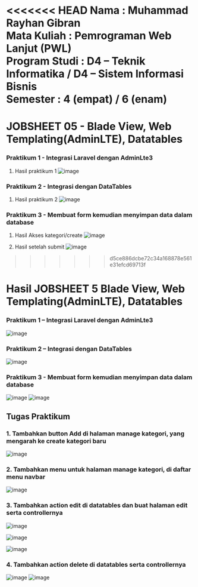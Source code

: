 <<<<<<< HEAD
Nama : Muhammad Rayhan Gibran <br>
Mata Kuliah : Pemrograman Web Lanjut (PWL) <br>
Program Studi : D4 – Teknik Informatika / D4 – Sistem Informasi Bisnis <br>
Semester : 4 (empat) / 6 (enam)  <br>
=======
# JOBSHEET 05 - Blade View, Web Templating(AdminLTE), Datatables

### Praktikum 1 - Integrasi Laravel dengan AdminLte3
1. Hasil praktikum 1
   ![image](https://github.com/dhoedho1103/Pemrograman-Web-Lanjut/assets/160827276/c4beb26a-475e-43ad-8263-273f9990df2c)

### Praktikum 2 -  Integrasi dengan DataTables
1. Hasil praktikum 2
   ![image](https://github.com/dhoedho1103/Pemrograman-Web-Lanjut/assets/160827276/ecde80e8-8a37-480f-8e65-1b5c013bbf7c)

### Praktikum 3 -  Membuat form kemudian menyimpan data dalam database
1. Hasil Akses kategori/create
   ![image](https://github.com/dhoedho1103/Pemrograman-Web-Lanjut/assets/160827276/bb2d6577-01b6-4c81-ba61-e7068d793335)

2. Hasil setelah submit
   ![image](https://github.com/dhoedho1103/Pemrograman-Web-Lanjut/assets/160827276/4edff341-33e3-4a80-99d1-54fe963c3d8a)




>>>>>>> d5ce886dcbe72c34a168878e561e31efcd69713f

# Hasil JOBSHEET 5 Blade View, Web Templating(AdminLTE), Datatables

### Praktikum 1 – Integrasi Laravel dengan AdminLte3
![image](https://github.com/gbrn7/PWL_2024/assets/127575934/73bc41e7-232a-4450-a734-f38397a23ea9)

### Praktikum 2 – Integrasi dengan DataTables
![image](https://github.com/gbrn7/PWL_2024/assets/127575934/264979bc-0843-4676-8f99-2022389c5fe5)

### Praktikum 3 - Membuat form kemudian menyimpan data dalam database
![image](https://github.com/gbrn7/PWL_2024/assets/127575934/7bb3e236-c72a-4b35-b51a-9a2b5df3b5dd)
![image](https://github.com/gbrn7/PWL_2024/assets/127575934/a26065c7-0e68-4767-8355-9901da1d2b96)

## Tugas Praktikum
### 1. Tambahkan button Add di halaman manage kategori, yang mengarah ke create kategori baru
![image](https://github.com/gbrn7/PWL_2024/assets/127575934/95521942-e0dd-4937-9ec8-5391f76c35c6) <br/>

### 2. Tambahkan menu untuk halaman manage kategori, di daftar menu navbar
![image](https://github.com/gbrn7/PWL_2024/assets/127575934/4005a5a8-5060-4471-990b-a95f20c58e0e)

### 3. Tambahkan action edit di datatables dan buat halaman edit serta controllernya
![image](https://github.com/gbrn7/PWL_2024/assets/127575934/4103d5f2-cc36-46b4-a596-f80df2797e0c)

![image](https://github.com/gbrn7/PWL_2024/assets/127575934/898b65f8-0396-4492-a9f3-ff8e8fe57601)

![image](https://github.com/gbrn7/PWL_2024/assets/127575934/f109a33a-190b-41e2-bb6d-3fd349934e5c)

### 4. Tambahkan action delete di datatables serta controllernya
![image](https://github.com/gbrn7/PWL_2024/assets/127575934/daacd990-d955-49a1-a3f0-f51093a832d2)
![image](https://github.com/gbrn7/PWL_2024/assets/127575934/57863788-bcfe-42ca-a99d-9dfcb952f80b)






